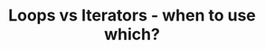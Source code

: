---
id: loops-vs-iterators
title: Loops vs Iterators - when to use which?
sidebar_label: Loops vs Iterators
description: Learn when to use loops and iterators in Rust.
---